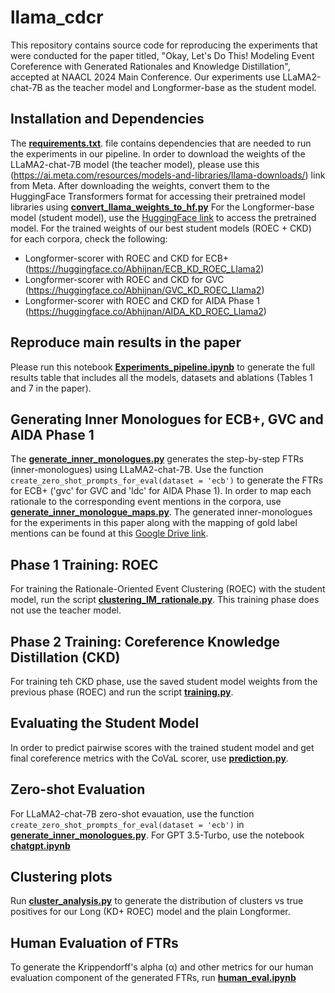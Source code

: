 # llama_cdcr
This repository contains source code for reproducing the experiments that were conducted for the paper titled,
"Okay, Let's Do This! Modeling Event Coreference with Generated Rationales and Knowledge Distillation", accepted at NAACL 2024 Main Conference.
Our experiments use LLaMA2-chat-7B as the teacher model and Longformer-base as the student model. 

## Installation and Dependencies 
The [**requirements.txt**](./requirements.txt). file contains dependencies that are needed to run the experiments in our pipeline. 
In order to download the weights of the LLaMA2-chat-7B model (the teacher model), please use this
(https://ai.meta.com/resources/models-and-libraries/llama-downloads/) link from Meta. After downloading the weights, convert them to the 
HuggingFace Transformers format for accessing their pretrained model libraries using [**convert_llama_weights_to_hf.py**](./convert_llama_weights_to_hf.py)
For the Longformer-base model (student model), 
use the [HuggingFace link](https://huggingface.co/allenai/longformer-base-4096) to access the pretrained model. For the trained weights of our best student models (ROEC + CKD) for each corpora, check the following:
* Longformer-scorer with ROEC and CKD for ECB+ (https://huggingface.co/Abhijnan/ECB_KD_ROEC_Llama2)
* Longformer-scorer with ROEC and CKD for GVC (https://huggingface.co/Abhijnan/GVC_KD_ROEC_Llama2)
* Longformer-scorer with ROEC and CKD for AIDA Phase 1 (https://huggingface.co/Abhijnan/AIDA_KD_ROEC_Llama2)


## Reproduce main results in the paper
Please run this notebook [**Experiments_pipeline.ipynb**](./Experiments_pipeline.ipynb) to generate the 
full results table that includes all the models, datasets and ablations (Tables 1 and 7 in the paper). 

## Generating Inner Monologues for ECB+, GVC and AIDA Phase 1
The  [**generate_inner_monologues.py**](./generate_inner_monologues.py) generates the step-by-step FTRs (inner-monologues)
using LLaMA2-chat-7B. Use the function `create_zero_shot_prompts_for_eval(dataset = 'ecb')` 
to generate the FTRs for ECB+ ('gvc' for GVC and 'ldc' for AIDA Phase 1). In order to map each rationale to 
the corresponding event mentions in the corpora, use [**generate_inner_monologue_maps.py**](./generate_inner_monologue_maps.py.py). 
The generated inner-monologues for the experiments in this paper along with the mapping of gold label mentions can be found at this [Google Drive link](https://drive.google.com/drive/folders/1KiDIIDn5hxboqL3awVTHJVzHbrxSy-Th?usp=drive_link).

## Phase 1 Training: ROEC 
For training the Rationale-Oriented Event Clustering (ROEC) with the student model, run the script [**clustering_IM_rationale.py**](./clustering_IM_rationale.py). 
This training phase does not use the teacher model. 

## Phase 2 Training: Coreference Knowledge Distillation (CKD)
For training teh CKD phase, use the saved student model weights from the previous phase (ROEC)
and run the script [**training.py**](./training.py). 
## Evaluating the Student Model 
In order to predict pairwise scores with the trained student model and get final coreference metrics with the CoVaL scorer, 
use [**prediction.py**](./prediction.py). 

## Zero-shot Evaluation 
For LLaMA2-chat-7B zero-shot evauation, use the function `create_zero_shot_prompts_for_eval(dataset = 'ecb')` in  [**generate_inner_monologues.py**](./generate_inner_monologues.py).
For GPT 3.5-Turbo, use the notebook [**chatgpt.ipynb**](./chatgpt.ipynb)

## Clustering plots
Run [**cluster_analysis.py**](./cluster_analysis.py) to generate the distribution of clusters vs true positives for our Long (KD+ ROEC) model and the plain Longformer. 
## Human Evaluation of FTRs 
To generate the Krippendorff's alpha (α) and other metrics for our human evaluation component of the generated FTRs, run [**human_eval.ipynb**](./human_eval.ipynb)
 
 

